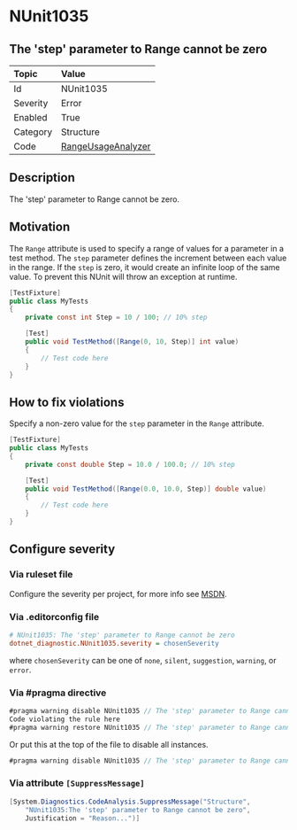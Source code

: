 # NUnit1035

## The 'step' parameter to Range cannot be zero

| Topic    | Value
| :--      | :--
| Id       | NUnit1035
| Severity | Error
| Enabled  | True
| Category | Structure
| Code     | [RangeUsageAnalyzer](https://github.com/nunit/nunit.analyzers/blob/4.9.2/src/nunit.analyzers/RangeUsage/RangeUsageAnalyzer.cs)

## Description

The 'step' parameter to Range cannot be zero.

## Motivation

The `Range` attribute is used to specify a range of values for a parameter in a test method.
The `step` parameter defines the increment between each value in the range.
If the `step` is zero, it would create an infinite loop of the same value.
To prevent this NUnit will throw an exception at runtime.

```csharp
[TestFixture]
public class MyTests
{
    private const int Step = 10 / 100; // 10% step

    [Test]
    public void TestMethod([Range(0, 10, Step)] int value)
    {
        // Test code here
    }
}
```

## How to fix violations

Specify a non-zero value for the `step` parameter in the `Range` attribute.

```csharp
[TestFixture]
public class MyTests
{
    private const double Step = 10.0 / 100.0; // 10% step

    [Test]
    public void TestMethod([Range(0.0, 10.0, Step)] double value)
    {
        // Test code here
    }
}
```

<!-- start generated config severity -->
## Configure severity

### Via ruleset file

Configure the severity per project, for more info see
[MSDN](https://learn.microsoft.com/en-us/visualstudio/code-quality/using-rule-sets-to-group-code-analysis-rules?view=vs-2022).

### Via .editorconfig file

```ini
# NUnit1035: The 'step' parameter to Range cannot be zero
dotnet_diagnostic.NUnit1035.severity = chosenSeverity
```

where `chosenSeverity` can be one of `none`, `silent`, `suggestion`, `warning`, or `error`.

### Via #pragma directive

```csharp
#pragma warning disable NUnit1035 // The 'step' parameter to Range cannot be zero
Code violating the rule here
#pragma warning restore NUnit1035 // The 'step' parameter to Range cannot be zero
```

Or put this at the top of the file to disable all instances.

```csharp
#pragma warning disable NUnit1035 // The 'step' parameter to Range cannot be zero
```

### Via attribute `[SuppressMessage]`

```csharp
[System.Diagnostics.CodeAnalysis.SuppressMessage("Structure",
    "NUnit1035:The 'step' parameter to Range cannot be zero",
    Justification = "Reason...")]
```
<!-- end generated config severity -->
